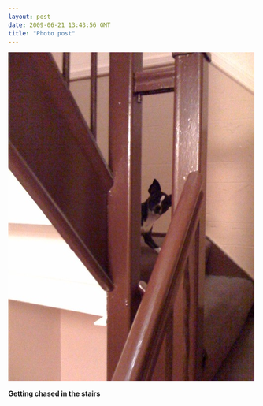 ```yaml
---
layout: post
date: 2009-06-21 13:43:56 GMT
title: "Photo post"
---
```

![travisj](/images/eac024b59a7ae3a49f4327e26294fdd3a95fbb802dddd25593908c62e9b70800.jpg)

<b>Getting chased in the stairs</b>